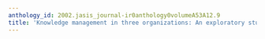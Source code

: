 ```yaml
---
anthology_id: 2002.jasis_journal-ir0anthology0volumeA53A12.9
title: 'Knowledge management in three organizations: An exploratory study'
---
```


